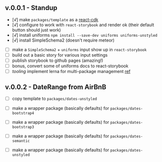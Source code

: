 
## v.0.0.1 - Standup

- [√] make `packages/template` as
  a [react-cdk](https://github.com/kadirahq/react-cdk)
- [√] configure to work with `react-storybook` and render ok (their default
  button should just work)
- [√] install uniforms `npm install --save-dev uniforms uniforms-unstyled`
- [√] install SimpleSchema2 (doesn't require meteor)
- [ ] make a `SimpleSchema2` + `uniforms` input show up in `react-storybook`
- [ ] build out a basic story for various input settings
- [ ] publish storybook to github pages (amazing!)
- [ ] bonus, convert some of uniforms docs to react-storybook
- [ ] *tooling* implement lerna for multi-package management [ref](https://github.com/vazco/uniforms/blob/master/lerna.json)

## v.0.0.2 - DateRange from AirBnB

- [ ] copy template to `packages/dates-unstyled`
- [ ] make a wrapper package (basically defaults) for `packages/dates-bootstrap4`
- [ ] make a wrapper package (basically defaults) for `packages/dates-bootstrap3`
- [ ] make a wrapper package (basically defaults) for `packages/dates-semantic`
- [ ] make a wrapper package (basically defaults) for `packages/dates-unstyled`

